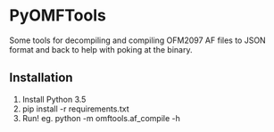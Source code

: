 # PyOMFTools

Some tools for decompiling and compiling OFM2097 AF files to JSON format
and back to help with poking at the binary.

## Installation

1. Install Python 3.5
2. pip install -r requirements.txt
3. Run! eg. python -m omftools.af_compile -h
